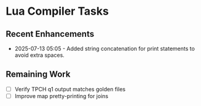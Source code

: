 # Lua Compiler Tasks

## Recent Enhancements
- 2025-07-13 05:05 - Added string concatenation for print statements to avoid extra spaces.

## Remaining Work
- [ ] Verify TPCH q1 output matches golden files
- [ ] Improve map pretty-printing for joins
